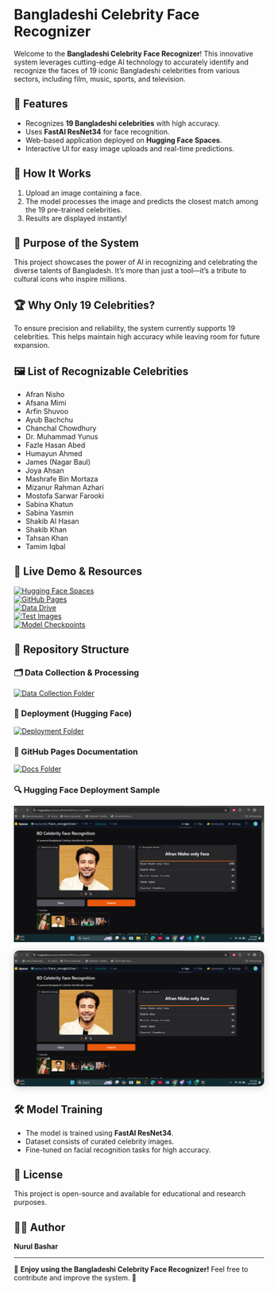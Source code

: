 

# Bangladeshi Celebrity Face Recognizer

Welcome to the **Bangladeshi Celebrity Face Recognizer**! This innovative system leverages cutting-edge AI technology to accurately identify and recognize the faces of 19 iconic Bangladeshi celebrities from various sectors, including film, music, sports, and television.

## 🌟 Features
- Recognizes **19 Bangladeshi celebrities** with high accuracy.
- Uses **FastAI ResNet34** for face recognition.
- Web-based application deployed on **Hugging Face Spaces**.
- Interactive UI for easy image uploads and real-time predictions.

## 🚀 How It Works
1. Upload an image containing a face.
2. The model processes the image and predicts the closest match among the 19 pre-trained celebrities.
3. Results are displayed instantly!

## 🎯 Purpose of the System
This project showcases the power of AI in recognizing and celebrating the diverse talents of Bangladesh. It’s more than just a tool—it’s a tribute to cultural icons who inspire millions.

## 🏆 Why Only 19 Celebrities?
To ensure precision and reliability, the system currently supports 19 celebrities. This helps maintain high accuracy while leaving room for future expansion.

## 🖼️ List of Recognizable Celebrities
- Afran Nisho
- Afsana Mimi
- Arfin Shuvoo
- Ayub Bachchu
- Chanchal Chowdhury
- Dr. Muhammad Yunus
- Fazle Hasan Abed
- Humayun Ahmed
- James (Nagar Baul)
- Joya Ahsan
- Mashrafe Bin Mortaza
- Mizanur Rahman Azhari
- Mostofa Sarwar Farooki
- Sabina Khatun
- Sabina Yasmin
- Shakib Al Hasan
- Shakib Khan
- Tahsan Khan
- Tamim Iqbal

## 🔗 Live Demo & Resources
[![Hugging Face Spaces](https://img.shields.io/badge/HuggingFace-App-blue?logo=huggingface)](https://huggingface.co/spaces/Bashar306/Face_recognition)  
[![GitHub Pages](https://img.shields.io/badge/GitHub-Pages-brightgreen?logo=github)](https://nurulbashar.github.io/BD_Celebrity_Face_Recognizer_App/)  
[![Data Drive](https://img.shields.io/badge/Data-Drive-yellow?logo=google-drive)](https://drive.google.com/drive/folders/1NIWH9alphiiRQ4iEoVDN8Xh5zb2WVx2X?usp=drive_link)  
[![Test Images](https://img.shields.io/badge/Test%20Images-Drive-orange?logo=google-drive)](https://drive.google.com/drive/folders/13VrOatFw87CqryCL-gUe8dkJU-Z-3ViN?usp=drive_link)  
[![Model Checkpoints](https://img.shields.io/badge/Model%20Checkpoints-Drive-red?logo=google-drive)](https://drive.google.com/drive/folders/1ar0r531_i2ZZfFklnNg680jaQcqPlriL?usp=drive_link)  

## 📂 Repository Structure

### 🗂 Data Collection & Processing
[![Data Collection Folder](Data_collection_&_process_code/sample_image.png)](Data_collection_&_process_code/)

### 🚀 Deployment (Hugging Face)
[![Deployment Folder](deployment/sample_image.png)](deployment/)

### 📄 GitHub Pages Documentation
[![Docs Folder](docs/sample_image.png)](docs/)

### 🔍 Hugging Face Deployment Sample
![Hugging Face Sample](deployment/hugging_face_sample.png)

<p align="center">
  <img src="deployment/hugging_face_sample.png" width="700" style="border-radius:10px;box-shadow:0 2px 15px #0003">
</p>


## 🛠️ Model Training
- The model is trained using **FastAI ResNet34**.
- Dataset consists of curated celebrity images.
- Fine-tuned on facial recognition tasks for high accuracy.

## 📜 License
This project is open-source and available for educational and research purposes.

## 👨‍💻 Author
**Nurul Bashar**

---
🎉 **Enjoy using the Bangladeshi Celebrity Face Recognizer!** Feel free to contribute and improve the system. 🚀
